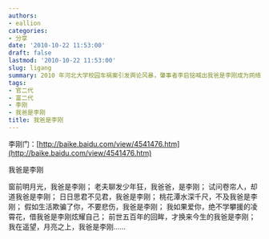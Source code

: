 ```yaml
---
authors:
- eallion
categories:
- 分享
date: '2010-10-22 11:53:00'
draft: false
lastmod: '2010-10-22 11:53:00'
slug: ligang
summary: 2010 年河北大学校园车祸案引发舆论风暴，肇事者李启铭喊出我爸是李刚成为网络流行语，衍生出大量恶搞改编诗句，折射公众对特权现象的讽刺与不满。事件最终以李启铭被判刑收尾，但我爸是李刚已成为权力傲慢的代名词！
tags:
- 官二代
- 富二代
- 李刚
- 我爸是李刚
title: 我爸是李刚
---
```

李刚门：[http://baike.baidu.com/view/4541476.htm](http://baike.baidu.com/view/4541476.htm)

我爸是李刚

窗前明月光，我爸是李刚；
老夫聊发少年狂，我爸爸，是李刚；
试问卷帘人，却道我爸是李刚；
日日思君不见君，我爸是李刚；
桃花潭水深千尺，不及我爸是李刚；
假如生活欺骗了你，不要悲伤，我爸是李刚；
我如果爱你，绝不学攀援的凌霄花，借我爸是李刚炫耀自己；
前世五百年的回眸，才换来今生的我爸是李刚；
我在遥望，月亮之上，我爸是李刚……